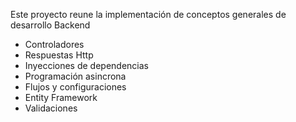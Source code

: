 Este proyecto reune la implementación de conceptos generales de desarrollo Backend 

- Controladores
- Respuestas Http
- Inyecciones de dependencias
- Programación asincrona
- Flujos y configuraciones
- Entity Framework
- Validaciones
